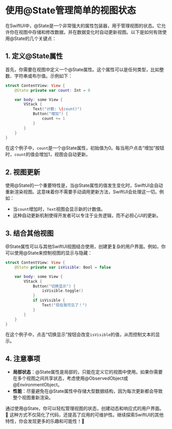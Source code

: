 ﻿# 使用@State管理简单的视图状态

在SwiftUI中，@State是一个非常强大的属性包装器，用于管理视图的状态。它允许你在视图中存储和修改数据，并在数据变化时自动更新视图。以下是如何有效使用@State的几个关键点：

## 1. 定义@State属性

首先，你需要在视图中定义一个@State属性。这个属性可以是任何类型，比如整数、字符串或布尔值。示例如下：

```swift
struct ContentView: View {
    @State private var count: Int = 0

    var body: some View {
        VStack {
            Text("计数: \(count)")
            Button("增加") {
                count += 1
            }
        }
    }
}
```

在这个例子中，`count`是一个@State属性，初始值为0。每当用户点击“增加”按钮时，`count`的值会增加1，视图会自动更新。

## 2. 视图更新

使用@State的一个重要特性是，当@State属性的值发生变化时，SwiftUI会自动重新渲染视图。这意味着你不需要手动调用更新方法，SwiftUI会处理这一切。例如：

- 当`count`增加时，`Text`视图会显示新的计数值。
- 这种自动更新机制使得开发者可以专注于业务逻辑，而不必担心UI的更新。

## 3. 结合其他视图

@State属性可以与其他SwiftUI视图结合使用，创建更复杂的用户界面。例如，你可以使用@State来控制视图的显示与隐藏：

```swift
struct ContentView: View {
    @State private var isVisible: Bool = false

    var body: some View {
        VStack {
            Button("切换显示") {
                isVisible.toggle()
            }
            if isVisible {
                Text("现在我可见了！")
            }
        }
    }
}
```

在这个例子中，点击“切换显示”按钮会改变`isVisible`的值，从而控制文本的显示。

## 4. 注意事项

- **局部状态**：@State属性是局部的，只能在定义它的视图中使用。如果你需要在多个视图之间共享状态，考虑使用@ObservedObject或@EnvironmentObject。
- **性能**：尽量避免在@State属性中存储大型数据结构，因为每次更新都会导致整个视图重新渲染。

通过使用@State，你可以轻松管理视图的状态，创建动态和响应式的用户界面。🎉 这种方式不仅简化了代码，还提高了应用的可维护性。继续探索SwiftUI的其他特性，你会发现更多的乐趣和可能性！🚀